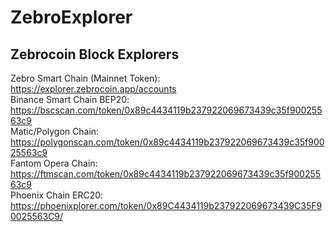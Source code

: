 # ZebroExplorer

## Zebrocoin Block Explorers
Zebro Smart Chain (Mainnet Token): https://explorer.zebrocoin.app/accounts<br />
Binance Smart Chain BEP20: https://bscscan.com/token/0x89c4434119b237922069673439c35f90025563c9<br />
Matic/Polygon Chain: https://polygonscan.com/token/0x89c4434119b237922069673439c35f90025563c9<br />
Fantom Opera Chain: https://ftmscan.com/token/0x89c4434119b237922069673439c35f90025563c9<br />
Phoenix Chain ERC20: https://phoenixplorer.com/token/0x89C4434119b237922069673439C35F90025563C9/
